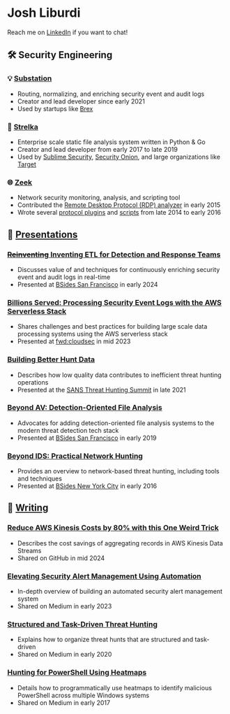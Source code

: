 # Josh Liburdi

Reach me on [LinkedIn](https://www.linkedin.com/in/joshliburdi/) if you want to chat!

## 🛠️ Security Engineering
### 💡 [Substation](https://github.com/brexhq/substation)
- Routing, normalizing, and enriching security event and audit logs
- Creator and lead developer since early 2021
- Used by startups like [Brex](https://brex.com/)

### 📂 [Strelka](https://github.com/target/strelka)
- Enterprise scale static file analysis system written in Python & Go
- Creator and lead developer from early 2017 to late 2019
- Used by [Sublime Security](https://sublimesecurity.com/), [Security Onion](https://securityonionsolutions.com/software), and large organizations like [Target](https://target.com)

### 🌐 [Zeek](https://github.com/zeek/zeek)
- Network security monitoring, analysis, and scripting tool
- Contributed the [Remote Desktop Protocol (RDP) analyzer](https://github.com/zeek/zeek/tree/master/src/analyzer/protocol/rdp) in early 2015
- Wrote several [protocol plugins](https://github.com/jshlbrd/bro-plugins) and [scripts](https://github.com/CrowdStrike/cs-bro) from late 2014 to early 2016

## 📢 [Presentations](./presentations/)
### [~~Reinventing~~ Inventing ETL for Detection and Response Teams](./presentations/2024_bsides_sf_reinventing_etl_for_detection_and_response_teams.pdf)
- Discusses value of and techniques for continuously enriching security event and audit logs in real-time
- Presented at [BSides San Francisco](https://bsidessf.org/) in early 2024

### [Billions Served: Processing Security Event Logs with the AWS Serverless Stack](./presentations/2023_fwdcloudsec_billions_served_processing_security_event_logs_with_the_aws_serverless_stack.pdf)
- Shares challenges and best practices for building large scale data processing systems using the AWS serverless stack
- Presented at [fwd:cloudsec](https://fwdcloudsec.org/) in mid 2023

### [Building Better Hunt Data](./presentations/2021_sans_threat_hunting_summit_building_better_hunt_data.pdf)
- Describes how low quality data contributes to inefficient threat hunting operations
- Presented at the [SANS Threat Hunting Summit](https://www.sans.org/cyber-security-summit/) in late 2021

### [Beyond AV: Detection-Oriented File Analysis](./presentations/2019_bsides_sf_beyond_av_detection_oriented_file_analysis.pdf)
- Advocates for adding detection-oriented file analysis systems to the modern threat detection tech stack
- Presented at [BSides San Francisco](https://bsidessf.org/) in early 2019

### [Beyond IDS: Practical Network Hunting](./presentations/2016_bsides_nyc_beyond_ids_practical_network_hunting.pdf)
- Provides an overview to network-based threat hunting, including tools and techniques
- Presented at [BSides New York City](https://bsidesnyc.org/) in early 2016

## 📝 [Writing](./writing/)
### [Reduce AWS Kinesis Costs by 80% with this One Weird Trick](./writing/2024_reduce_aws_kinesis_costs.md)
- Describes the cost savings of aggregating records in AWS Kinesis Data Streams
- Shared on GitHub in mid 2024

### [Elevating Security Alert Management Using Automation](https://medium.com/brexeng/elevating-security-alert-management-using-automation-828004ad596c)
- In-depth overview of building an automated security alert management system
- Shared on Medium in early 2023

### [Structured and Task-Driven Threat Hunting](https://medium.com/@jshlbrd/structured-task-driven-threat-hunting-e8941cbeaa49)
- Explains how to organize threat hunts that are structured and task-driven
- Shared on Medium in early 2020

### [Hunting for PowerShell Using Heatmaps](https://medium.com/@jshlbrd/hunting-for-powershell-using-heatmaps-69b70151fa5d)
- Details how to programmatically use heatmaps to identify malicious PowerShell across multiple Windows systems
- Shared on Medium in early 2017
